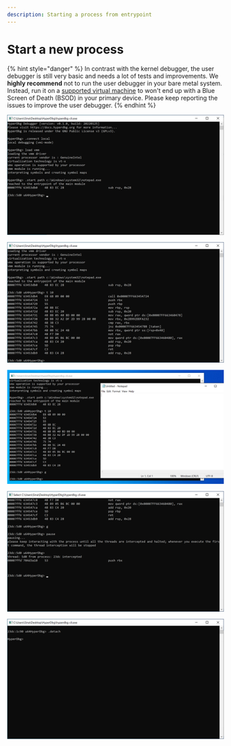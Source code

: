 ```yaml
---
description: Starting a process from entrypoint
---
```


# Start a new process

{% hint style="danger" %}
In contrast with the kernel debugger, the user debugger is still very basic and needs a lot of tests and improvements. We **highly recommend** not to run the user debugger in your bare metal system. Instead, run it on a [supported virtual machine](https://docs.hyperdbg.org/tips-and-tricks/nested-virtualization-environments/supported-virtual-machines) to won't end up with a Blue Screen of Death (BSOD) in your primary device. Please keep reporting the issues to improve the user debugger.
{% endhint %}

![](../../.gitbook/assets/start-process-1.PNG)

![](../../.gitbook/assets/start-process-2.PNG)

![](../../.gitbook/assets/start-process-3.PNG)

![](../../.gitbook/assets/start-process-4.PNG)

![](../../.gitbook/assets/start-process-5.PNG)

###
